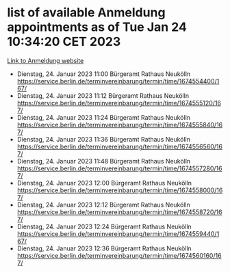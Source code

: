 # list of available Anmeldung appointments as of Tue Jan 24 10:34:20 CET 2023
[Link to Anmeldung website](https://service.berlin.de/terminvereinbarung/termin/tag.php?termin=0&anliegen[]=120686&dienstleisterlist=122210,122217,327316,122219,327312,122227,327314,122231,327346,122243,327348,122252,329742,122260,329745,122262,329748,122254,329751,122271,327278,122273,327274,122277,327276,330436,122280,327294,122282,327290,122284,327292,327539,122291,327270,122285,327266,122286,327264,122296,327268,150230,329760,122301,327282,122297,327286,122294,327284,122312,329763,122314,329775,122304,327330,122311,327334,122309,327332,122281,327352,122279,329772,122276,327324,122274,327326,122267,329766,122246,327318,122251,327320,122257,327322,122208,327298,122226,327300,121362,121364&herkunft=http%3A%2F%2Fservice.berlin.de%2Fdienstleistung%2F120686%2F)
- Dienstag, 24. Januar 2023 11:00 Bürgeramt Rathaus Neukölln https://service.berlin.de/terminvereinbarung/termin/time/1674554400/167/
- Dienstag, 24. Januar 2023 11:12 Bürgeramt Rathaus Neukölln https://service.berlin.de/terminvereinbarung/termin/time/1674555120/167/
- Dienstag, 24. Januar 2023 11:24 Bürgeramt Rathaus Neukölln https://service.berlin.de/terminvereinbarung/termin/time/1674555840/167/
- Dienstag, 24. Januar 2023 11:36 Bürgeramt Rathaus Neukölln https://service.berlin.de/terminvereinbarung/termin/time/1674556560/167/
- Dienstag, 24. Januar 2023 11:48 Bürgeramt Rathaus Neukölln https://service.berlin.de/terminvereinbarung/termin/time/1674557280/167/
- Dienstag, 24. Januar 2023 12:00 Bürgeramt Rathaus Neukölln https://service.berlin.de/terminvereinbarung/termin/time/1674558000/167/
- Dienstag, 24. Januar 2023 12:12 Bürgeramt Rathaus Neukölln https://service.berlin.de/terminvereinbarung/termin/time/1674558720/167/
- Dienstag, 24. Januar 2023 12:24 Bürgeramt Rathaus Neukölln https://service.berlin.de/terminvereinbarung/termin/time/1674559440/167/
- Dienstag, 24. Januar 2023 12:36 Bürgeramt Rathaus Neukölln https://service.berlin.de/terminvereinbarung/termin/time/1674560160/167/
